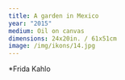 ```yaml
---
title: A garden in Mexico
year: "2015"
medium: Oil on canvas
dimensions: 24x20in. / 61x51cm
image: /img/ikons/14.jpg
---
```

*Frida Kahlo
